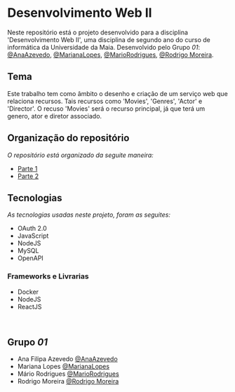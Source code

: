# Desenvolvimento Web II

Neste repositório está o projeto desenvolvido para a disciplina 'Desenvolvimento Web II', uma disciplina de segundo ano do curso de informática da Universidade da Maia. Desenvolvido pelo Grupo _01_: [@AnaAzevedo](https://github.com/AnaAzevedo2), [@MarianaLopes](https://github.com/marlope02), [@MarioRodrigues](https://github.com/MarioRodrigues2304), [@Rodrigo Moreira](https://github.com/rodmoreira41).

## Tema 

Este trabalho tem como âmbito o desenho e criação de um serviço web que relaciona recursos. Tais recursos como 'Movies', 'Genres', 'Actor' e 'Director'. O recuso 'Movies' será o recurso principal, já que terá um genero, ator e diretor associado.  

## Organização do repositório 

_O repositório está organizado da seguite maneira:_
* [Parte 1](parte1)
* [Parte 2](parte2)


## Tecnologias 

_As tecnologias usadas neste projeto, foram as seguites:_
* OAuth 2.0
* JavaScript
* NodeJS
* MySQL
* OpenAPI


### Frameworks e Livrarias 

* Docker
* NodeJS
* ReactJS


<br>

## Grupo _01_
* Ana Filipa Azevedo [@AnaAzevedo](https://github.com/AnaAzevedo2) 
* Mariana Lopes [@MarianaLopes](https://github.com/marlope02) 
* Mário Rodrigues [@MarioRodrigues](https://github.com/MarioRodrigues2304)
* Rodrigo Moreira [@Rodrigo Moreira](https://github.com/rodmoreira41)
